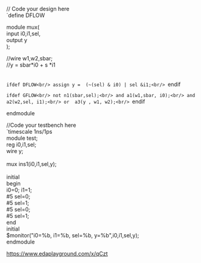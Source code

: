 <p>// Code your design here<br/>
`define DFLOW<br/>

module mux(<br/>
 input i0,i1,sel,<br/>
 output y<br/>
 );<br/>
 
 //wire w1,w2,sbar; <br/>
  //y = sbar*i0 + s *i1<br/>
  <br/>  
 `ifdef DFLOW<br/>
  assign y =  (~(sel) & i0) | sel &i1;<br/>
 `endif<br/>
  
 `ifdef GFLOW<br/>
 not n1(sbar,sel);<br/>
  and a1(w1,sbar, i0);<br/>
  and a2(w2,sel, i1);<br/>
  or  a3(y , w1, w2);<br/>
 `endif<br/>
  
endmodule<br/>

<p>//Code your testbench here<br/>
`timescale 1ns/1ps<br/>
module test;<br/>
  reg i0,i1,sel;<br/>
  wire y;<br/>
  <br/>
  mux  ins1(i0,i1,sel,y);<br/>
  <br/>
  initial<br/>
    begin<br/>
      i0=0; i1=1;<br/>
      #5 sel=0;<br/>
      #5 sel=1;<br/>
      #5 sel=0;<br/>
      #5 sel=1;<br/>
    end<br/>
  initial<br/>
    $monitor("i0=%b, i1=%b, sel=%b, y=%b",i0,i1,sel,y);<br/>
endmodule<br/></p>


https://www.edaplayground.com/x/qCzt
